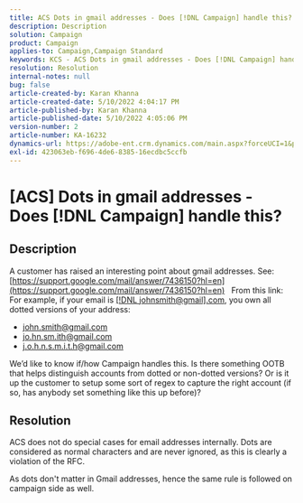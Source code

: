 ```yaml
---
title: ACS Dots in gmail addresses - Does [!DNL Campaign] handle this?
description: Description
solution: Campaign
product: Campaign
applies-to: Campaign,Campaign Standard
keywords: KCS - ACS Dots in gmail addresses - Does [!DNL Campaign] handle this?
resolution: Resolution
internal-notes: null
bug: false
article-created-by: Karan Khanna
article-created-date: 5/10/2022 4:04:17 PM
article-published-by: Karan Khanna
article-published-date: 5/10/2022 4:05:06 PM
version-number: 2
article-number: KA-16232
dynamics-url: https://adobe-ent.crm.dynamics.com/main.aspx?forceUCI=1&pagetype=entityrecord&etn=knowledgearticle&id=c8bb31d2-7ad0-ec11-a7b5-00224809c556
exl-id: 423063eb-f696-4de6-8385-16ecdbc5ccfb
---
```

# [ACS] Dots in gmail addresses - Does [!DNL Campaign] handle this?

## Description


A customer has raised an interesting point about gmail addresses. See: [https://support.google.com/mail/answer/7436150?hl=en](https://support.google.com/mail/answer/7436150?hl=en)
 
From this link:
For example, if your email is [[!DNL johnsmith@gmail].com](mailto:johnsmith@gmail.com), you own all dotted versions of your address:

- [john.smith@gmail.com](mailto:john.smith@gmail.com)
- [jo.hn.sm.ith@gmail.com](mailto:jo.hn.sm.ith@gmail.com)
- [j.o.h.n.s.m.i.t.h@gmail.com](mailto:j.o.h.n.s.m.i.t.h@gmail.com)


We’d like to know if/how Campaign handles this. Is there something OOTB that helps distinguish accounts from dotted or non-dotted versions? Or is it up the customer to setup some sort of regex to capture the right account (if so, has anybody set something like this up before)?


## Resolution


ACS does not do special cases for email addresses internally. Dots are considered as normal characters and are never ignored, as this is clearly a violation of the RFC.

As dots don't matter in Gmail addresses, hence the same rule is followed on campaign side as well.
